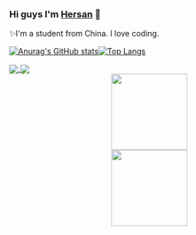 ### Hi guys I'm [Hersan](https://github.com/HersanKuang/HersanKuang) 👋

✨I'm a student from China. I love coding.

<!--
**HersanKuang/HersanKuang** is a ✨ _special_ ✨ repository because its `README.md` (this file) appears on your GitHub profile.

Here are some ideas to get you started:

- 🔭 I’m currently working on ...
- 🌱 I’m currently learning ...
- 👯 I’m looking to collaborate on ...
- 🤔 I’m looking for help with ...
- 💬 Ask me about ...
- 📫 How to reach me: ...
- 😄 Pronouns: ...
- ⚡ Fun fact: ...
-->
[![Anurag's GitHub stats](https://github-readme-stats.vercel.app/api?username=HersanKuang&count_private=true&show_icons=true&theme=radical)](https://github.com/anuraghazra/github-readme-stats)[![Top Langs](https://github-readme-stats.vercel.app/api/top-langs/?username=HersanKuang&layout=compact&theme=radical)](https://github.com/anuraghazra/github-readme-stats)

<a href="https://github.com/HersanKuang">
  <img align="center" src="https://github-readme-stats.vercel.app/api?username=HersanKuang&show_icons=trueline_height=21&text_color=000&icon_color=000&bg_color=0,ea6161,ffc64d,fffc4d,52fa5a&theme=graywhite" />
</a>
<a href="https://github.com/HersanKuang">
  <img align="center" src="https://github-readme-stats.vercel.app/api/top-langs/?username=HersanKuang&layout=compact&theme=radical" />
</a>

<div align="center"> 
  <img height="137px" src="https://github-readme-stats.vercel.app/api?username=HersanKuang&show_icons=trueline_height=21&text_color=000&icon_color=000&bg_color=0,ea6161,ffc64d,fffc4d,52fa5a&theme=graywhite" />
</div>
<div align="center"> 
  <img height="137px" src="https://github-readme-stats.vercel.app/api/top-langs/?username=HersanKuang&layout=compactline_height=21&text_color=000&icon_color=000&bg_color=0,ea6161,ffc64d,fffc4d,52fa5a&theme=graywhite" />
</div>
